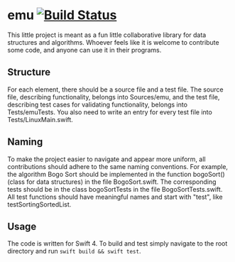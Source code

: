# emu [![Build Status](https://travis-ci.org/LimeThaw/emu.svg?branch=master)](https://travis-ci.org/LimeThaw/emu)

This little project is meant as a fun little collaborative library for data structures and
algorithms. Whoever feels like it is welcome to contribute some code, and anyone can use
it in their programs.

## Structure

For each element, there should be a source file and a test file. The source file, describing
functionality, belongs into Sources/emu, and the test file, describing test cases for
validating functionality, belongs into Tests/emuTests. You also need to write an entry for
every test file into Tests/LinuxMain.swift.

## Naming

To make the project easier to navigate and appear more uniform, all contributions should adhere
to the same naming conventions. For example, the algorithm Bogo Sort should be implemented in
the function bogoSort() (class for data structures) in the file BogoSort.swift. The
corresponding tests should be in the class bogoSortTests in the file BogoSortTests.swift.
All test functions should have meaningful names and start with "test", like testSortingSortedList.

## Usage

The code is written for Swift 4. To build and test simply navigate to the root directory
and run `swift build && swift test`.
